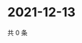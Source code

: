 # 2021-12-13

共 0 条

<!-- BEGIN WEIBO -->
<!-- 最后更新时间 Mon Dec 13 2021 10:38:57 GMT+0800 (China Standard Time) -->

<!-- END WEIBO -->

